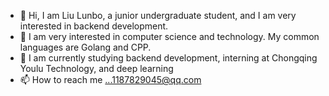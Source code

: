- 👋 Hi, I am Liu Lunbo, a junior undergraduate student, and I am very interested in backend development.
- 👀 I am very interested in computer science and technology. My common languages ​​are Golang and CPP.
- 🌱 I am currently studying backend development, interning at Chongqing Youlu Technology, and deep learning
- 📫 How to reach me ...1187829045@qq.com
<!---
1187829045/1187829045 is a ✨ special ✨ repository because its `README.md` (this file) appears on your GitHub profile.
You can click the Preview link to take a look at your changes.
--->
